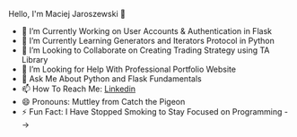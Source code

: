 Hello, I'm Maciej Jaroszewski 👋



- 🔭 I’m Currently Working on User Accounts & Authentication in Flask
- 🌱 I’m Currently Learning Generators and Iterators Protocol in Python
- 👯 I’m Looking to Collaborate on Creating Trading Strategy using TA Library 
- 🤔 I’m Looking for Help With Professional Portfolio Website
- 💬 Ask Me About Python and Flask Fundamentals
- 📫 How To Reach Me: [Linkedin](https://www.linkedin.com/in/maciej-jaroszewski-0aa0451bb/)
- 😄 Pronouns: Muttley from Catch the Pigeon
- ⚡ Fun Fact: I Have Stopped Smoking to Stay Focused on Programming 
-->
